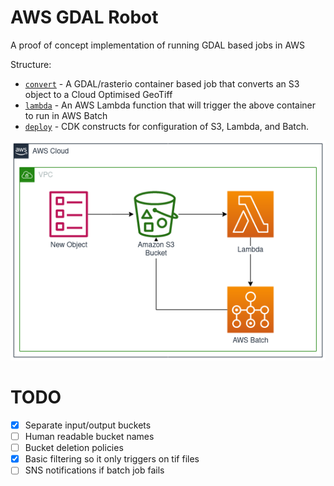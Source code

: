 # AWS GDAL Robot
A proof of concept implementation of running GDAL based jobs in AWS

Structure:
* [`convert`](convert/) - A GDAL/rasterio container based job that converts an S3 object to a Cloud Optimised GeoTiff
* [`lambda`](lambda/) - An AWS Lambda function that will trigger the above container to run in AWS Batch
* [`deploy`](deploy/) - CDK constructs for configuration of S3, Lambda, and Batch.

![AWS Diagram](diagram.png)

# TODO

- [x] Separate input/output buckets
- [ ] Human readable bucket names
- [ ] Bucket deletion policies
- [x] Basic filtering so it only triggers on tif files
- [ ] SNS notifications if batch job fails